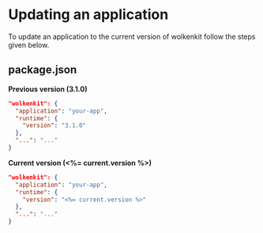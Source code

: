 # Updating an application

To update an application to the current version of wolkenkit follow the steps given below.

## package.json

**Previous version (3.1.0)**

```json
"wolkenkit": {
  "application": "your-app",
  "runtime": {
    "version": "3.1.0"
  },
  "...": "..."
}
```

**Current version (<%= current.version %>)**

```json
"wolkenkit": {
  "application": "your-app",
  "runtime": {
    "version": "<%= current.version %>"
  },
  "...": "..."
}
```